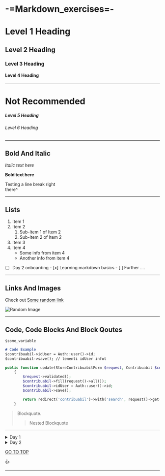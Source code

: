 # -=Markdown_exercises=-<a name="up"></a> 

# Level 1 Heading

## Level 2 Heading

### Level 3 Heading

#### Level 4 Heading 

--- 

# Not Recommended 

##### Level 5 Heading

###### Level 6 Heading 

---

## Bold And Italic

_Italic text here_

**Bold text here** 

Testing a line break right  
there^

---

## Lists

1. Item 1
2. Item 2
    1. Sub-Item 1 of Item 2
    2. Sub-Item 2 of Item 2
3. Item 3
4. Item 4
    - Some info from item 4
    - Another info from item 4

- [ ] Day 2 onboarding
            - [x] Learning markdown basics
            - [ ] Further .... 

---

## Links And Images

Check out [Some random link](https://randomuser.me/)

![Random Image](https://picsum.photos/200/300)

---

## Code, Code Blocks And Block Qoutes

`$some_variable`

```markdown
# Code Example
$contribuabil->idUser = Auth::user()->id;
$contribuabil->save(); // lementi idUser infot 
```

```php
public function update(StoreContribuabilForm $request, Contribuabil $contribuabil)
    {
        $request->validated();
        $contribuabil->fill(request()->all());
        $contribuabil->idUser = Auth::user()->id;
        $contribuabil->save();

        return redirect('contribuabil')->with('search', request()->get('nrROL'));
    }
```

> Blockquote.
>> Nested Blockquote

---

<details>
    <summary>Day 1</summary>
    <p>Day 1 onboarding procedure</p>
</details>
    
<details>
     <summary>Day 2</summary>
     <p>Day 2 onboarding procedure</p>
</details>

[GO TO TOP](#up)

:thumbsup:    
    
---
